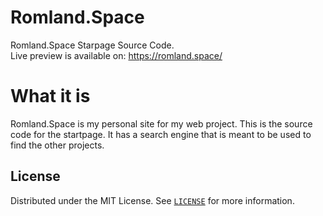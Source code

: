 # Romland.Space
Romland.Space Starpage Source Code. <br>
Live preview is available on: https://romland.space/

# What it is

Romland.Space is my personal site for my web project. This is the source code for the startpage. It has a search engine that is meant to be used to find the other projects.


<!-- LICENSE -->
## License

Distributed under the MIT License. See <a href="https://github.com/linusromland/Romland.Space-Page/blob/master/LICENSE">`LICENSE`</a> for more information.